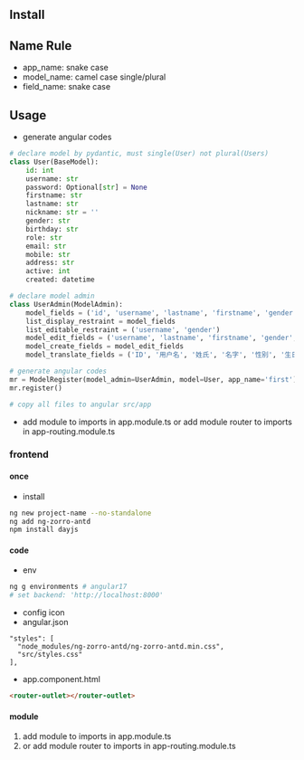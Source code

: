## Install

## Name Rule
- app_name: snake case
- model_name: camel case single/plural
- field_name: snake case

## Usage
- generate angular codes
```python
# declare model by pydantic, must single(User) not plural(Users)
class User(BaseModel):
    id: int
    username: str
    password: Optional[str] = None
    firstname: str
    lastname: str
    nickname: str = ''
    gender: str
    birthday: str
    role: str
    email: str
    mobile: str
    address: str
    active: int
    created: datetime

# declare model admin
class UserAdmin(ModelAdmin):
    model_fields = ('id', 'username', 'lastname', 'firstname', 'gender', 'birthday', 'role', 'active', 'created')
    list_display_restraint = model_fields
    list_editable_restraint = ('username', 'gender')
    model_edit_fields = ('username', 'lastname', 'firstname', 'gender', 'birthday', 'role', 'active')
    model_create_fields = model_edit_fields
    model_translate_fields = ('ID', '用户名', '姓氏', '名字', '性别', '生日', '角色', '是否激活', '创建时间')

# generate angular codes
mr = ModelRegister(model_admin=UserAdmin, model=User, app_name='first')
mr.register()

# copy all files to angular src/app
```
- add module to imports in app.module.ts or add module router to imports in app-routing.module.ts

### frontend
#### once
- install
```bash
ng new project-name --no-standalone
ng add ng-zorro-antd
npm install dayjs
```
#### code
- env
```bash
ng g environments # angular17
# set backend: 'http://localhost:8000'

```
- config icon
- angular.json
```
"styles": [
  "node_modules/ng-zorro-antd/ng-zorro-antd.min.css",
  "src/styles.css"
],
```
- app.component.html
```html
<router-outlet></router-outlet>
```
#### module
1. add module to imports in app.module.ts
2. or add module router to imports in app-routing.module.ts





